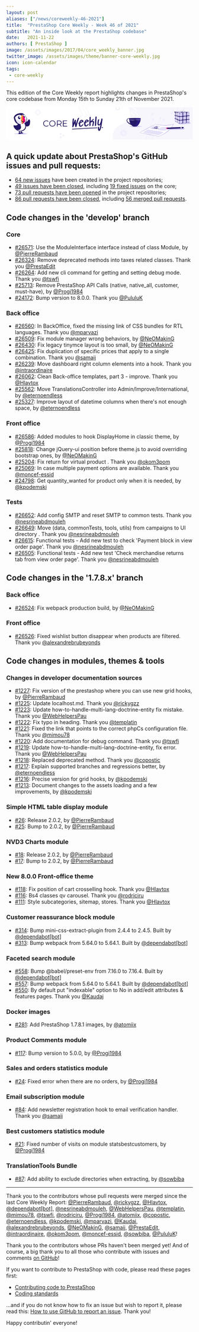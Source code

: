 ```yaml
---
layout: post
aliases: ["/news/coreweekly-46-2021"]
title:  "PrestaShop Core Weekly - Week 46 of 2021"
subtitle: "An inside look at the PrestaShop codebase"
date:   2021-11-22
authors: [ PrestaShop ]
image: /assets/images/2017/04/core_weekly_banner.jpg
twitter_image: /assets/images/theme/banner-core-weekly.jpg
icon: icon-calendar
tags:
 - core-weekly
---
```


This edition of the Core Weekly report highlights changes in PrestaShop's core codebase from Monday 15th to Sunday 21th of November 2021.

![Core Weekly banner](/assets/images/2018/12/banner-core-weekly.jpg)


## A quick update about PrestaShop's GitHub issues and pull requests:

- [64 new issues](https://github.com/search?q=org%3APrestaShop+is%3Apublic++-repo%3Aprestashop%2Fprestashop.github.io++is%3Aissue+created%3A2021-11-15..2021-11-21) have been created in the project repositories;
- [49 issues have been closed](https://github.com/search?q=org%3APrestaShop+is%3Apublic++-repo%3Aprestashop%2Fprestashop.github.io++is%3Aissue+closed%3A2021-11-15..2021-11-21), including [19 fixed issues](https://github.com/search?q=org%3APrestaShop+is%3Apublic++-repo%3Aprestashop%2Fprestashop.github.io++is%3Aissue+label%3Afixed+closed%3A2021-11-15..2021-11-21) on the core;
- [73 pull requests have been opened](https://github.com/search?q=org%3APrestaShop+is%3Apublic++-repo%3Aprestashop%2Fprestashop.github.io++is%3Apr+created%3A2021-11-15..2021-11-21) in the project repositories;
- [86 pull requests have been closed](https://github.com/search?q=org%3APrestaShop+is%3Apublic++-repo%3Aprestashop%2Fprestashop.github.io++is%3Apr+closed%3A2021-11-15..2021-11-21), including [56 merged pull requests](https://github.com/search?q=org%3APrestaShop+is%3Apublic++-repo%3Aprestashop%2Fprestashop.github.io++is%3Apr+merged%3A2021-11-15..2021-11-21).
        


## Code changes in the 'develop' branch


### Core
* [#26571](https://github.com/PrestaShop/PrestaShop/pull/26571): Use the ModuleInterface interface instead of class Module, by [@PierreRambaud](https://github.com/PierreRambaud)
* [#26324](https://github.com/PrestaShop/PrestaShop/pull/26324): Remove deprecated methods into taxes related classes. Thank you [@PrestaEdit](https://github.com/PrestaEdit)
* [#26264](https://github.com/PrestaShop/PrestaShop/pull/26264): Add new cli command for getting and setting debug mode. Thank you [@tswfi](https://github.com/tswfi)
* [#25713](https://github.com/PrestaShop/PrestaShop/pull/25713): Remove PrestaShop API Calls (native, native_all, customer, must-have), by [@Progi1984](https://github.com/Progi1984)
* [#24172](https://github.com/PrestaShop/PrestaShop/pull/24172): Bump version to 8.0.0. Thank you [@PululuK](https://github.com/PululuK)


### Back office
* [#26560](https://github.com/PrestaShop/PrestaShop/pull/26560): In BackOffice, fixed the missing link of CSS bundles for RTL languages. Thank you [@mparvazi](https://github.com/mparvazi)
* [#26509](https://github.com/PrestaShop/PrestaShop/pull/26509): Fix module manager wrong behaviors, by [@NeOMakinG](https://github.com/NeOMakinG)
* [#26430](https://github.com/PrestaShop/PrestaShop/pull/26430): Fix legacy tinymce layout is too small, by [@NeOMakinG](https://github.com/NeOMakinG)
* [#26425](https://github.com/PrestaShop/PrestaShop/pull/26425): Fix duplication of specific prices that apply to a single combination. Thank you [@samaij](https://github.com/samaij)
* [#26239](https://github.com/PrestaShop/PrestaShop/pull/26239): Move dashboard right column elements into a hook. Thank you [@intraordinaire](https://github.com/intraordinaire)
* [#26062](https://github.com/PrestaShop/PrestaShop/pull/26062): Clean Back-office templates, part 3 - improve. Thank you [@Hlavtox](https://github.com/Hlavtox)
* [#25562](https://github.com/PrestaShop/PrestaShop/pull/25562): Move TranslationsController into Admin/Improve/International, by [@eternoendless](https://github.com/eternoendless)
* [#25327](https://github.com/PrestaShop/PrestaShop/pull/25327): Improve layout of datetime columns when there's not enough space, by [@eternoendless](https://github.com/eternoendless)


### Front office
* [#26586](https://github.com/PrestaShop/PrestaShop/pull/26586): Added modules to hook DisplayHome in classic theme, by [@Progi1984](https://github.com/Progi1984)
* [#25818](https://github.com/PrestaShop/PrestaShop/pull/25818): Change jQuery-ui position before theme.js to avoid overriding bootstrap ones, by [@NeOMakinG](https://github.com/NeOMakinG)
* [#25204](https://github.com/PrestaShop/PrestaShop/pull/25204): Fix return for virtual product . Thank you [@okom3pom](https://github.com/okom3pom)
* [#25069](https://github.com/PrestaShop/PrestaShop/pull/25069): In case multiple payment options are available. Thank you [@moncef-essid](https://github.com/moncef-essid)
* [#24798](https://github.com/PrestaShop/PrestaShop/pull/24798): Get quantity_wanted for product only when it is needed, by [@kpodemski](https://github.com/kpodemski)


### Tests
* [#26652](https://github.com/PrestaShop/PrestaShop/pull/26652): Add config SMTP and reset SMTP to common tests. Thank you [@nesrineabdmouleh](https://github.com/nesrineabdmouleh)
* [#26649](https://github.com/PrestaShop/PrestaShop/pull/26649): Move (data, commonTests, tools, utils) from campaigns to UI directory . Thank you [@nesrineabdmouleh](https://github.com/nesrineabdmouleh)
* [#26615](https://github.com/PrestaShop/PrestaShop/pull/26615): Functional tests - Add new test to check 'Payment block in view order page'. Thank you [@nesrineabdmouleh](https://github.com/nesrineabdmouleh)
* [#26505](https://github.com/PrestaShop/PrestaShop/pull/26505): Functional tests - Add new test 'Check merchandise returns tab from view order page'. Thank you [@nesrineabdmouleh](https://github.com/nesrineabdmouleh)


## Code changes in the '1.7.8.x' branch


### Back office
* [#26524](https://github.com/PrestaShop/PrestaShop/pull/26524): Fix webpack production build, by [@NeOMakinG](https://github.com/NeOMakinG)


### Front office
* [#26526](https://github.com/PrestaShop/PrestaShop/pull/26526): Fixed wishlist button disappear when products are filtered. Thank you [@alexandrebrubeyonds](https://github.com/alexandrebrubeyonds)


## Code changes in modules, themes & tools


### Changes in developer documentation sources
* [#1227](https://github.com/PrestaShop/docs/pull/1227): Fix version of the prestashop where you can use new grid hooks, by [@PierreRambaud](https://github.com/PierreRambaud)
* [#1225](https://github.com/PrestaShop/docs/pull/1225): Update localhost.md. Thank you [@rickygzz](https://github.com/rickygzz)
* [#1223](https://github.com/PrestaShop/docs/pull/1223): Update how-to-handle-multi-lang-doctrine-entity fix mistake. Thank you [@WebHelpersPau](https://github.com/WebHelpersPau)
* [#1222](https://github.com/PrestaShop/docs/pull/1222): Fix typo in heading. Thank you [@templatin](https://github.com/templatin)
* [#1221](https://github.com/PrestaShop/docs/pull/1221): Fixed the link that points to the correct phpCs configuration file. Thank you [@mimou78](https://github.com/mimou78)
* [#1220](https://github.com/PrestaShop/docs/pull/1220): Add documentation for debug command. Thank you [@tswfi](https://github.com/tswfi)
* [#1219](https://github.com/PrestaShop/docs/pull/1219): Update how-to-handle-multi-lang-doctrine-entity, fix error. Thank you [@WebHelpersPau](https://github.com/WebHelpersPau)
* [#1218](https://github.com/PrestaShop/docs/pull/1218): Replaced deprecated method. Thank you [@copostic](https://github.com/copostic)
* [#1217](https://github.com/PrestaShop/docs/pull/1217): Explain supported branches and regressions better, by [@eternoendless](https://github.com/eternoendless)
* [#1216](https://github.com/PrestaShop/docs/pull/1216): Precise version for grid hooks, by [@kpodemski](https://github.com/kpodemski)
* [#1213](https://github.com/PrestaShop/docs/pull/1213): Document changes to the assets loading and a few improvements, by [@kpodemski](https://github.com/kpodemski)


### Simple HTML table display module
* [#26](https://github.com/PrestaShop/gridhtml/pull/26): Release 2.0.2, by [@PierreRambaud](https://github.com/PierreRambaud)
* [#25](https://github.com/PrestaShop/gridhtml/pull/25): Bump to  2.0.2, by [@PierreRambaud](https://github.com/PierreRambaud)


### NVD3 Charts module
* [#18](https://github.com/PrestaShop/graphnvd3/pull/18): Release 2.0.2, by [@PierreRambaud](https://github.com/PierreRambaud)
* [#17](https://github.com/PrestaShop/graphnvd3/pull/17): Bump to 2.0.2, by [@PierreRambaud](https://github.com/PierreRambaud)


### New 8.0.0 Front-office theme
* [#118](https://github.com/PrestaShop/theme-refacto/pull/118): Fix position of cart crosselling hook. Thank you [@Hlavtox](https://github.com/Hlavtox)
* [#116](https://github.com/PrestaShop/theme-refacto/pull/116): Bs4 classes qv carousel. Thank you [@rodriciru](https://github.com/rodriciru)
* [#111](https://github.com/PrestaShop/theme-refacto/pull/111): Style subcategories, sitemap, stores. Thank you [@Hlavtox](https://github.com/Hlavtox)


### Customer reassurance block module
* [#314](https://github.com/PrestaShop/blockreassurance/pull/314): Bump mini-css-extract-plugin from 2.4.4 to 2.4.5. Built by [@dependabot[bot]](https://github.com/apps/dependabot)
* [#313](https://github.com/PrestaShop/blockreassurance/pull/313): Bump webpack from 5.64.0 to 5.64.1. Built by [@dependabot[bot]](https://github.com/apps/dependabot)


### Faceted search module
* [#558](https://github.com/PrestaShop/ps_facetedsearch/pull/558): Bump @babel/preset-env from 7.16.0 to 7.16.4. Built by [@dependabot[bot]](https://github.com/apps/dependabot)
* [#557](https://github.com/PrestaShop/ps_facetedsearch/pull/557): Bump webpack from 5.64.0 to 5.64.1. Built by [@dependabot[bot]](https://github.com/apps/dependabot)
* [#550](https://github.com/PrestaShop/ps_facetedsearch/pull/550): By default put "indexable" option to No in add/edit attributes & features pages. Thank you [@Kaudaj](https://github.com/Kaudaj)


### Docker images
* [#281](https://github.com/PrestaShop/docker/pull/281): Add PrestaShop 1.7.8.1 images, by [@atomiix](https://github.com/atomiix)


### Product Comments module
* [#117](https://github.com/PrestaShop/productcomments/pull/117): Bump version to 5.0.0, by [@Progi1984](https://github.com/Progi1984)


### Sales and orders statistics module
* [#24](https://github.com/PrestaShop/statssales/pull/24): Fixed error when there are no orders, by [@Progi1984](https://github.com/Progi1984)


### Email subscription module
* [#84](https://github.com/PrestaShop/ps_emailsubscription/pull/84): Add newsletter registration hook to email verification handler. Thank you [@samaij](https://github.com/samaij)


### Best customers statistics module
* [#21](https://github.com/PrestaShop/statsbestcustomers/pull/21): Fixed number of visits on module statsbestcustomers, by [@Progi1984](https://github.com/Progi1984)


### TranslationTools Bundle
* [#87](https://github.com/PrestaShop/TranslationToolsBundle/pull/87): Add ability to exclude directories when extracting, by [@sowbiba](https://github.com/sowbiba)


<hr />

Thank you to the contributors whose pull requests were merged since the last Core Weekly Report: [@PierreRambaud](https://github.com/PierreRambaud), [@rickygzz](https://github.com/rickygzz), [@Hlavtox](https://github.com/Hlavtox), [@dependabot[bot]](https://github.com/apps/dependabot), [@nesrineabdmouleh](https://github.com/nesrineabdmouleh), [@WebHelpersPau](https://github.com/WebHelpersPau), [@templatin](https://github.com/templatin), [@mimou78](https://github.com/mimou78), [@tswfi](https://github.com/tswfi), [@rodriciru](https://github.com/rodriciru), [@Progi1984](https://github.com/Progi1984), [@atomiix](https://github.com/atomiix), [@copostic](https://github.com/copostic), [@eternoendless](https://github.com/eternoendless), [@kpodemski](https://github.com/kpodemski), [@mparvazi](https://github.com/mparvazi), [@Kaudaj](https://github.com/Kaudaj), [@alexandrebrubeyonds](https://github.com/alexandrebrubeyonds), [@NeOMakinG](https://github.com/NeOMakinG), [@samaij](https://github.com/samaij), [@PrestaEdit](https://github.com/PrestaEdit), [@intraordinaire](https://github.com/intraordinaire), [@okom3pom](https://github.com/okom3pom), [@moncef-essid](https://github.com/moncef-essid), [@sowbiba](https://github.com/sowbiba), [@PululuK](https://github.com/PululuK)!

Thank you to the contributors whose PRs haven't been merged yet! And of course, a big thank you to all those who contribute with issues and comments [on GitHub](https://github.com/PrestaShop/PrestaShop)!

If you want to contribute to PrestaShop with code, please read these pages first:

 * [Contributing code to PrestaShop](https://devdocs.prestashop.com/1.7/contribute/contribution-guidelines/)
 * [Coding standards](https://devdocs.prestashop.com/1.7/development/coding-standards/)

...and if you do not know how to fix an issue but wish to report it, please read this: [How to use GitHub to report an issue](https://devdocs.prestashop.com/1.7/contribute/contribute-reporting-issues/). Thank you!

Happy contributin' everyone!

